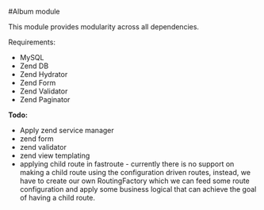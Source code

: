 #Album module

This module provides modularity across all dependencies.

Requirements:
* MySQL
* Zend DB
* Zend Hydrator
* Zend Form
* Zend Validator
* Zend Paginator

**Todo:**
- Apply zend service manager
- zend form
- zend  validator
- zend view templating
- applying child route in fastroute - currently there is no support on making a child route using the configuration driven routes, instead, we have to create our own RoutingFactory which we can feed some route configuration and apply some business logical that can achieve the goal of having a child route.